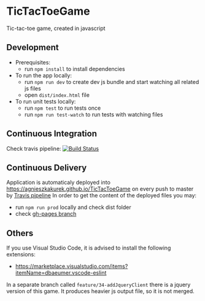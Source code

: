 # TicTacToeGame
Tic-tac-toe game, created in javascript

## Development
* Prerequisites:
  * run `npm install` to install dependencies
* To run the app locally:
  * run `npm run dev` to create dev js bundle and start watching all related js files
  * open `dist/index.html` file
* To run unit tests locally:
  * run `npm test` to run tests once
  * run `npm run test-watch` to run tests with watching files

## Continuous Integration
Check travis pipeline:
[![Build Status](https://travis-ci.org/AgnieszkaKurek/TicTacToeGame.svg?branch=master)](https://travis-ci.org/AgnieszkaKurek/TicTacToeGame)

## Continuous Delivery
Application is automaticaly deployed into https://agnieszkakurek.github.io/TicTacToeGame on every push to master by [Travis pipeline](https://travis-ci.org/AgnieszkaKurek/TicTacToeGame)
In order to get the content of the deployed files you may:
* run `npm run prod` locally and check dist folder
* check [gh-pages branch](https://github.com/AgnieszkaKurek/TicTacToeGame/tree/gh-pages)

## Others

If you use Visual Studio Code, it is advised to install the following extensions:
* https://marketplace.visualstudio.com/items?itemName=dbaeumer.vscode-eslint

In a separate branch called `feature/34-addJqueryClient` there is a jquery version of this game. It produces heavier js output file, so it is not merged.
